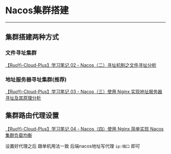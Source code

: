 # Nacos集群搭建
- - -
## 集群搭建两种方式
### 文件寻址集群
[【RuoYi-Cloud-Plus】学习笔记 02 - Nacos（二）寻址机制之文件寻址分析](https://blog.csdn.net/Michelle_Zhong/article/details/127423521)

### 地址服务器寻址集群(推荐)
[【RuoYi-Cloud-Plus】学习笔记 03 - Nacos（三）使用 Nginx 实现地址服务器寻址及其原理分析](https://blog.csdn.net/Michelle_Zhong/article/details/127474238)

## 集群路由代理设置
[【RuoYi-Cloud-Plus】学习笔记 04 - Nacos（四）使用 Nginx 简单实现 Nacos 集群负载均衡](https://blog.csdn.net/Michelle_Zhong/article/details/127486350)

设置好代理之后 跟单机用法一致 后端nacos地址写代理 `ip:端口` 即可